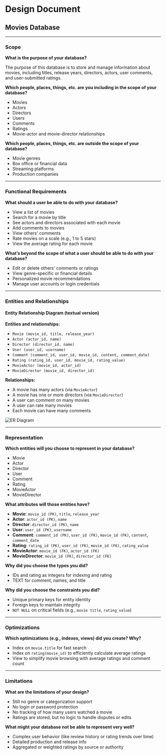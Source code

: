 
# Design Document

## Movies Database

---

### Scope

**What is the purpose of your database?**

The purpose of this database is to store and manage information about movies, including titles, release years, directors, actors, user comments, and user-submitted ratings.

**Which people, places, things, etc. are you including in the scope of your database?**

- Movies  
- Actors  
- Directors  
- Users  
- Comments  
- Ratings  
- Movie-actor and movie-director relationships

**Which people, places, things, etc. are outside the scope of your database?**

- Movie genres  
- Box office or financial data  
- Streaming platforms  
- Production companies  

---

### Functional Requirements

**What should a user be able to do with your database?**

- View a list of movies  
- Search for a movie by title  
- See actors and directors associated with each movie  
- Add comments to movies  
- View others' comments  
- Rate movies on a scale (e.g., 1 to 5 stars)  
- View the average rating for each movie  

**What’s beyond the scope of what a user should be able to do with your database?**

- Edit or delete others' comments or ratings  
- View genre-specific or financial details  
- Personalized movie recommendations  
- Manage user accounts or login credentials  

---

### Entities and Relationships

#### Entity Relationship Diagram (textual version)

**Entities and relationships:**

- `Movie (movie_id, title, release_year)`  
- `Actor (actor_id, name)`  
- `Director (director_id, name)`  
- `User (user_id, username)`  
- `Comment (comment_id, user_id, movie_id, content, comment_date)`  
- `Rating (rating_id, user_id, movie_id, rating_value)`  
- `MovieActor (movie_id, actor_id)`  
- `MovieDirector (movie_id, director_id)`  

**Relationships:**

- A movie has many actors (via `MovieActor`)  
- A movie has one or more directors (via `MovieDirector`)  
- A user can comment on many movies  
- A user can rate many movies  
- Each movie can have many comments  

![ER Diagram](https://i.postimg.cc/gkhtPw24/er-movie.jpg)

---

### Representation

**Which entities will you choose to represent in your database?**

- Movie  
- Actor  
- Director  
- User  
- Comment  
- Rating  
- MovieActor  
- MovieDirector  

**What attributes will those entities have?**

- **Movie**: `movie_id (PK)`, `title`, `release_year`  
- **Actor**: `actor_id (PK)`, `name`  
- **Director**: `director_id (PK)`, `name`  
- **User**: `user_id (PK)`, `username`  
- **Comment**: `comment_id (PK)`, `user_id (FK)`, `movie_id (FK)`, `content`, `comment_date`  
- **Rating**: `rating_id (PK)`, `user_id (FK)`, `movie_id (FK)`, `rating_value`  
- **MovieActor**: `movie_id (FK)`, `actor_id (FK)`  
- **MovieDirector**: `movie_id (FK)`, `director_id (FK)`  

**Why did you choose the types you did?**

- IDs and rating as integers for indexing and rating  
- TEXT for comment, names, and title  

**Why did you choose the constraints you did?**

- Unique primary keys for entity identity  
- Foreign keys to maintain integrity  
- `NOT NULL` on critical fields (e.g., `movie title`, `rating_value`)  

---

### Optimizations

**Which optimizations (e.g., indexes, views) did you create? Why?**

- Index on `movie.title` for fast search  
- Index on `rating(movie_id)` to efficiently calculate average ratings  
- View to simplify movie browsing with average ratings and comment count  

---

### Limitations

**What are the limitations of your design?**

- Still no genre or categorization support  
- No login or password protection  
- No tracking of how many users watched a movie  
- Ratings are stored, but no logic to handle disputes or edits  

**What might your database not be able to represent very well?**

- Complex user behavior (like review history or rating trends over time)  
- Detailed production and release info  
- Aggregated or weighted ratings by source or authority  
